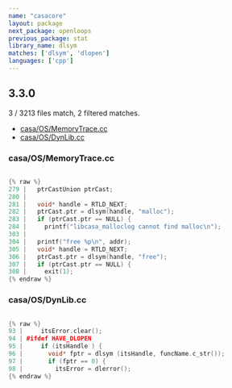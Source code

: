 ```yaml
---
name: "casacore"
layout: package
next_package: openloops
previous_package: stat
library_name: dlsym
matches: ['dlsym', 'dlopen']
languages: ['cpp']
---
```

## 3.3.0
3 / 3213 files match, 2 filtered matches.

 - [casa/OS/MemoryTrace.cc](#casaosmemorytracecc)
 - [casa/OS/DynLib.cc](#casaosdynlibcc)

### casa/OS/MemoryTrace.cc

```cpp

{% raw %}
279 |   ptrCastUnion ptrCast;
280 | 
281 |   void* handle = RTLD_NEXT;
282 |   ptrCast.ptr = dlsym(handle, "malloc");
283 |   if (ptrCast.ptr == NULL) {
284 |     printf("libcasa_malloclog cannot find malloc\n");
303 | 
304 |   printf("free %p\n", addr);
305 |   void* handle = RTLD_NEXT;
306 |   ptrCast.ptr = dlsym(handle, "free");
307 |   if (ptrCast.ptr == NULL) {
308 |     exit(1);
{% endraw %}

```
### casa/OS/DynLib.cc

```cpp

{% raw %}
93 |     itsError.clear();
94 | #ifdef HAVE_DLOPEN
95 |     if (itsHandle ) {
96 |       void* fptr = dlsym (itsHandle, funcName.c_str());
97 |       if (fptr == 0) {
98 |         itsError = dlerror();
{% endraw %}

```